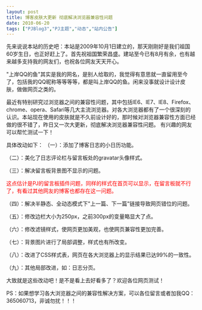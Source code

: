 ```yaml
---
layout: post
title: 博客皮肤大更新 彻底解决浏览器兼容性问题		
date: 2010-06-20
tags: ["PJBlog3","PJ主题","动态","站内公告"]
---
```


先来说说本站的历史吧：本站是2009年10月1日建立的，那天刚刚好是我们祖国60岁生日，也正好赶上了。首先祝祖国繁荣昌盛。建站至今已有8月有余，也有越来越多支持我的网友们，也祝各位网友天天开心。

"上岸QQ的鱼"其实是我的网名，是别人给取的，我觉得有意思就一直留用至今了，包括我的QQ昵称等等等等，都是叫上岸QQ的鱼。闲来没事就设计设计皮肤，做做网页之类的。

最近有特别研究过浏览器之间的兼容性问题，其中包括IE6、IE7、IE8、Firefox、chrome、opera、Safari等几大主流浏览器。对各大浏览器都有了一个很深刻的认识。本站现在使用的皮肤就是不久前设计好的，那时候对浏览器兼容性方面已经做的很不错了，昨日又一次大更新，彻底解决浏览器兼容性问题。
有兴趣的网友可以帮忙测试一下！

具体改动如下：
（一）：添加了博客日志的小日历功能。

（二）：美化了日志评论栏与留言板处的gravatar头像样式。

（三）：解决留言板背景图不显示的问题。

<span style="color: red;">这点估计是PJ的留言板插件问题，同样的样式在首页可以显示，在留言板就不行了，有看过其他网友的博客也都存在这一问题。

（四）：解决半静态、全动态模式下"上一篇、下一篇"链接导致网页错位的问题。

（五）：修改边栏大小为250px，之前300px的变量略显大了点。

（六）：修改滤镜样式，使网页更加美观，也使网页兼容性更加完善。

（七）：背景图片进行了局部调整，样式也有所改变。

（八）：改进了CSS样式表，网页在各大浏览器上的显示结果已达99%的一致性。

（九）：其他局部改进，如：日志分页。

大致就是这些改动吧！是不是看上去好看多了？欢迎各位网页测试！

PS：如果想学习各大浏览器之间的兼容性解决方案，可以各位留言或者加我QQ：365060713，非诚勿扰！！！		